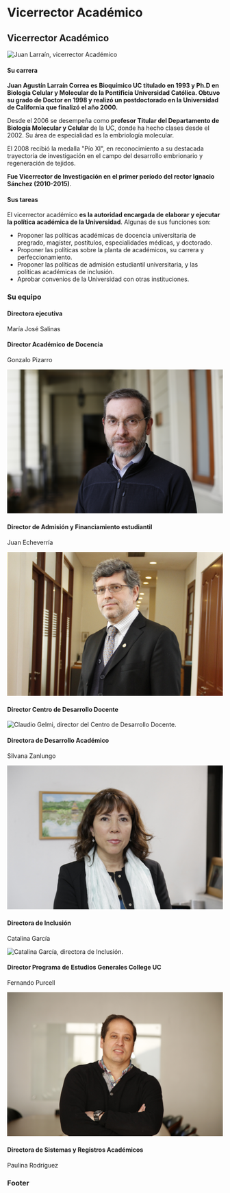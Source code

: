 # Vicerrector Académico

## Vicerrector Académico

![Juan Larra&#xED;n, vicerrector Acad&#xE9;mico](../../../.gitbook/assets/_mg_5371.jpg)

#### Su carrera

**Juan Agustín Larraín Correa es Bioquímico UC titulado en 1993 y Ph.D en Biología Celular y Molecular de la Pontificia Universidad Católica. Obtuvo su grado de Doctor en 1998 y realizó un postdoctorado en la Universidad de California que finalizó el año 2000.**

Desde el 2006 se desempeña como **profesor Titular del Departamento de Biología Molecular y Celular** de la UC, donde ha hecho clases desde el 2002. Su área de especialidad es la embriología molecular.

El 2008 recibió la medalla "Pío XI", en reconocimiento a su destacada trayectoria de investigación en el campo del desarrollo embrionario y regeneración de tejidos.

**Fue Vicerrector de Investigación en el primer período del rector Ignacio Sánchez \(2010-2015\)**.

#### Sus tareas

El vicerrector académico **es la autoridad encargada de elaborar y ejecutar la política académica de la Universidad**. Algunas de sus funciones son:

* Proponer las políticas académicas de docencia universitaria de pregrado, magíster, postítulos, especialidades médicas, y doctorado.
* Proponer las políticas sobre la planta de académicos, su carrera y perfeccionamiento.
* Proponer las políticas de admisión estudiantil universitaria, y las políticas académicas de inclusión.
* Aprobar convenios de la Universidad con otras instituciones.

### Su equipo

#### Directora ejecutiva

María José Salinas

#### Director Académico de Docencia

Gonzalo Pizarro

![Gonzalo Pizarro, director Acad&#xE9;mico de Docencia.](../../../.gitbook/assets/_mg_5482.JPG)

#### Director de Admisión y Financiamiento estudiantil

Juan Echeverría

![Juan Echeverr&#xED;a, director de Admisi&#xF3;n y financiamiento estudiantil.](../../../.gitbook/assets/_mg_1477.JPG)

#### Director Centro de Desarrollo Docente

![Claudio Gelmi, director del Centro de Desarrollo Docente.](../../../.gitbook/assets/img_1253.JPG)

#### Directora de Desarrollo Académico

Silvana Zanlungo

![Silvana Zanlungo, directora de Desarrollo Acad&#xE9;mico.](../../../.gitbook/assets/_mg_0775.JPG)

#### Directora de Inclusión

Catalina García

![Catalina Garc&#xED;a, directora de Inclusi&#xF3;n.](../../../.gitbook/assets/img_0042.JPG)

#### Director Programa de Estudios Generales College UC

Fernando Purcell

![Fernando Purcell, director de College UC.](../../../.gitbook/assets/_mg_4463.JPG)

#### Directora de Sistemas y Registros Académicos

Paulina Rodríguez



### Footer

